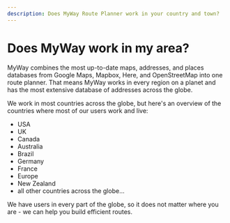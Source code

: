 ```yaml
---
description: Does MyWay Route Planner work in your country and town?
---
```


# Does MyWay work in my area?

MyWay combines the most up-to-date maps, addresses, and places databases from Google Maps, Mapbox, Here, and OpenStreetMap into one route planner. That means MyWay works in every region on a planet and has the most extensive database of addresses across the globe.&#x20;

We work in most countries across the globe, but here's an overview of the countries where most of our users work and live:&#x20;

* USA
* UK
* Canada
* Australia&#x20;
* Brazil
* Germany&#x20;
* France
* Europe
* New Zealand
* all other countries across the globe...

We have users in every part of the globe, so it does not matter where you are - we can help you build efficient routes.
